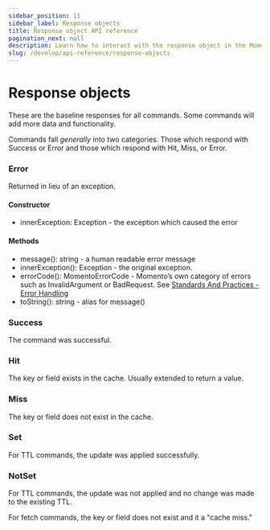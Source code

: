 ```yaml
---
sidebar_position: 11
sidebar_label: Response objects
title: Response object API reference
pagination_next: null
description: Learn how to interact with the response object in the Momento API.
slug: /develop/api-reference/response-objects
---
```


# Response objects

These are the baseline responses for all commands. Some commands will add more data and functionality.

Commands fall *generally* into two categories. Those which respond with Success or Error and those which respond with Hit, Miss, or Error.

### Error

Returned in lieu of an exception.

#### Constructor

- innerException: Exception - the exception which caused the error

#### Methods

- message(): string - a human readable error message
- innerException(): Exception - the original exception.
- errorCode(): MomentoErrorCode - Momento’s own category of errors such as InvalidArgument or BadRequest. See [Standards And Practices - Error Handling](https://github.com/momentohq/standards-and-practices/blob/main/docs/client-specifications/error-handling.md)
- toString(): string - alias for message()

### Success

The command was successful.

### Hit

The key or field exists in the cache. Usually extended to return a value.

### Miss

The key or field does not exist in the cache.

### Set

For TTL commands, the update was applied successfully.

### NotSet

For TTL commands, the update was not applied and no change was made to the existing TTL.

For fetch commands, the key or field does not exist and it a "cache miss."
